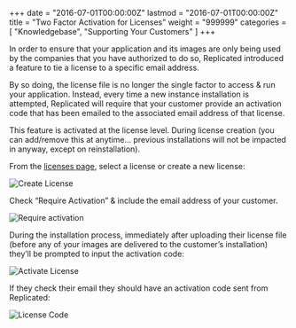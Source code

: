 +++
date = "2016-07-01T00:00:00Z"
lastmod = "2016-07-01T00:00:00Z"
title = "Two Factor Activation for Licenses"
weight = "999999"
categories = [ "Knowledgebase", "Supporting Your Customers" ]
+++

In order to ensure that your application and its images are only being used by the companies 
that you have authorized to do so, Replicated introduced a feature to tie a license to a 
specific email address.

By so doing, the license file is no longer the single factor to access & run your 
application. Instead, every time a new instance installation is attempted, Replicated 
will require that your customer provide an activation code that has been emailed to 
the associated email address of that license.

This feature is activated at the license level. During license creation (you can add/remove 
this at anytime... previous installations will not be impacted in anyway, except on 
reinstallation).

From the [licenses page](https://vendor.replicated.com/#/licenses), select a license or 
create a new license:

![Create License](/static/create-license.png)

Check “Require Activation” & include the email address of your customer.

![Require activation](/static/require-activation.png)

During the installation process, immediately after uploading their license file (before any 
of your images are delivered to the customer’s installation) they’ll be prompted to input 
the activation code:

![Activate License](/static/activate-license.jpg)

If they check their email they should have an activation code sent from Replicated:

![License Code](/static/license-code.png)

